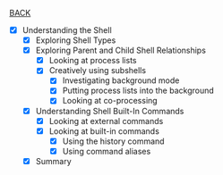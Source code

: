 [BACK](../README.md)
- [x] Understanding the Shell
    - [x] Exploring Shell Types
    - [x] Exploring Parent and Child Shell Relationships
        - [x] Looking at process lists
        - [x] Creatively using subshells
            - [x] Investigating background mode
            - [x] Putting process lists into the background
            - [x] Looking at co-processing
    - [x] Understanding Shell Built-In Commands
        - [x] Looking at external commands
        - [x] Looking at built-in commands
            - [x] Using the history command
            - [x] Using command aliases
    - [x] Summary